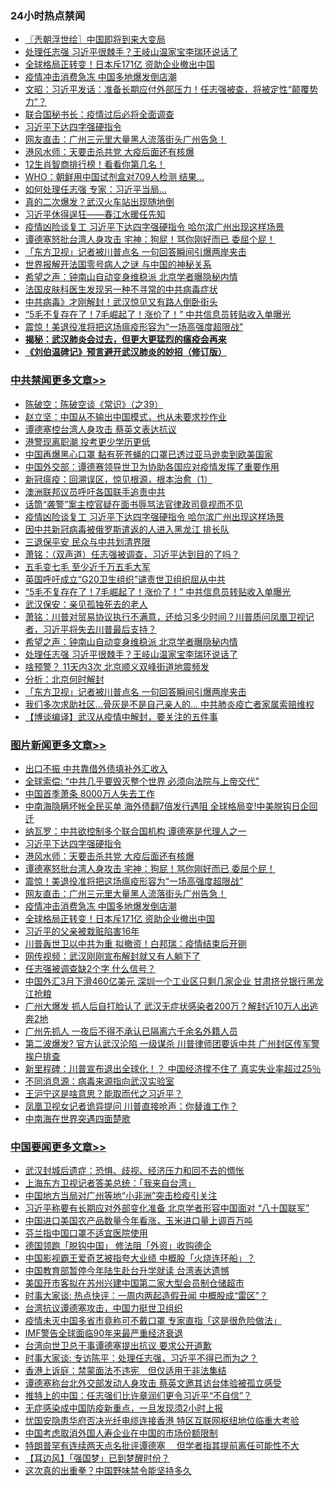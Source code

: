 <div class="catlist">
<h3>24小时热点禁闻</h3>
<ul>
<li><a href="https://github.com/fqnews/bnews/blob/master/ssgc/20200409/1309006.md">〖兲朝浮世绘〗中国即将到来大变局</a></li>
<li><a href="https://github.com/fqnews/bnews/blob/master/cbnews/20200409/1309291.md">处理任志强 习近平很棘手？王岐山温家宝李瑞环说话了</a></li>
<li><a href="https://github.com/fqnews/bnews/blob/master/topimagenews/20200409/1309155.md">全球格局正转变！日本斥171亿 资助企业撤出中国</a></li>
<li><a href="https://github.com/fqnews/bnews/blob/master/topimagenews/20200409/1309157.md">疫情冲击消费急冻 中国多地爆发倒店潮</a></li>
<li><a href="https://github.com/fqnews/bnews/blob/master/cbnews/20200409/1309107.md">文昭：习近平发话：准备长期应付外部压力！任志强被查，将被定性“颠覆势力”？ </a></li>
<li><a href="https://github.com/fqnews/bnews/blob/master/ssgc/20200409/1309000.md">联合国秘书长：疫情过后必将全面调查</a></li>
<li><a href="https://github.com/fqnews/bnews/blob/master/topimagenews/20200409/1309403.md">习近平下达四字强硬指令</a></li>
<li><a href="https://github.com/fqnews/bnews/blob/master/topimagenews/20200409/1309227.md">网友直击：广州三元里大量黑人流落街头广州告急！</a></li>
<li><a href="https://github.com/fqnews/bnews/blob/master/topimagenews/20200409/1309322.md">港风水师：天要击杀共党 大疫后面还有核爆</a></li>
<li><a href="https://github.com/fqnews/bnews/blob/master/funmedia/20200409/1309076.md">12生肖智商排行榜！看看你第几名！</a></li>
<li><a href="https://github.com/fqnews/bnews/blob/master/worldnews/20200409/1309333.md">WHO：朝鲜用中国试剂盒对709人检测 结果…</a></li>
<li><a href="https://github.com/fqnews/bnews/blob/master/cbnews/20200409/1309240.md">如何处理任志强 专家：习近平当局...</a></li>
<li><a href="https://github.com/fqnews/bnews/blob/master/cnnews/20200409/1309314.md">真的二次爆发？武汉火车站出现随地倒</a></li>
<li><a href="https://github.com/fqnews/bnews/blob/master/baitai/20200409/1309117.md">习近平休得逞狂——春江水暖任先知</a></li>
<li><a href="https://github.com/fqnews/bnews/blob/master/cbnews/20200409/1309391.md">疫情凶险谈复工 习近平下达四字强硬指令 哈尔滨广州出现这样场景</a></li>
<li><a href="https://github.com/fqnews/bnews/blob/master/topimagenews/20200409/1309255.md">谭德塞怒批台湾人身攻击 宅神：狗屁！骂你刚好而已 委屈个屁！</a></li>
<li><a href="https://github.com/fqnews/bnews/blob/master/cbnews/20200409/1309285.md">「东方卫视」记者被川普点名 一句回答瞬间引爆两岸夹击</a></li>
<li><a href="https://github.com/fqnews/bnews/blob/master/cbnews/20200409/1309139.md">世界报解开法国零号病人之谜 与中国的神秘关系</a></li>
<li><a href="https://github.com/fqnews/bnews/blob/master/cbnews/20200409/1309297.md">希望之声：钟南山自动变身维稳派 北京学者曝隐秘内情</a></li>
<li><a href="https://github.com/fqnews/bnews/blob/master/cnnews/20200409/1309350.md">法国皮肤科医生发现另一种不寻常的中共病毒症状</a></li>
<li><a href="https://github.com/fqnews/bnews/blob/master/cbnews/20200409/1308996.md">中共病毒》才刚解封！武汉惊见又有路人倒卧街头</a></li>
<li><a href="https://github.com/fqnews/bnews/blob/master/cbnews/20200409/1309300.md">“5毛不复存在了！7毛崛起了！涨价了！” 中共信息员转贴收入单曝光</a></li>
<li><a href="https://github.com/fqnews/bnews/blob/master/topimagenews/20200409/1309239.md">震惊！美退役准将把这场瘟疫形容为“一场高强度超限战”</a></li>
<li><b><a href="https://github.com/fqnews/bnews/blob/master/comments/20200211/1275071.md" target="_blank">揭秘：武汉肺炎会过去，但更大更猛烈的瘟疫会再来</a></b></li>
<li><b><a href="https://github.com/fqnews/bnews/blob/master/comments/20200207/1272816.md" target="_blank">《刘伯温碑记》预言避开武汉肺炎的妙招（修订版）</a></b></li>
</ul>
</div>

<div class="catlist">
<h3><a href="https://github.com/fqnews/bnews/blob/master/cbnews/" target="_blank">中共禁闻</a><span><a href="https://github.com/fqnews/bnews/blob/master/cbnews/" target="_blank" rel="nofollow">更多文章>></a></span></h3>
<ul>
<li><a href="https://github.com/fqnews/bnews/blob/master/cbnews/20200410/1309600.md" target="_blank">陈破空：陈破空谈《常识》（之39）</a></li>
<li><a href="https://github.com/fqnews/bnews/blob/master/cbnews/20200409/1309573.md" target="_blank">赵立坚：中国从不输出中国模式，也从未要求抄作业</a></li>
<li><a href="https://github.com/fqnews/bnews/blob/master/cbnews/20200409/1309553.md" target="_blank">谭德塞控台湾人身攻击 蔡英文表达抗议</a></li>
<li><a href="https://github.com/fqnews/bnews/blob/master/cbnews/20200409/1309538.md" target="_blank">港警现离职潮 投考更少学历更低</a></li>
<li><a href="https://github.com/fqnews/bnews/blob/master/cbnews/20200409/1309520.md" target="_blank">中国再爆黑心口罩 黏有死苍蝇的口罩已透过亚马逊卖到欧美国家</a></li>
<li><a href="https://github.com/fqnews/bnews/blob/master/cbnews/20200409/1309519.md" target="_blank">中国外交部：谭德赛领导世卫为协助各国应对疫情发挥了重要作用</a></li>
<li><a href="https://github.com/fqnews/bnews/blob/master/cbnews/20200409/1309420.md" target="_blank">新冠瘟疫：回溯误区，惊见根源，根本治愈（1）</a></li>
<li><a href="https://github.com/fqnews/bnews/blob/master/cbnews/20200409/1309416.md" target="_blank">澳洲联邦议员呼吁各国联手追责中共</a></li>
<li><a href="https://github.com/fqnews/bnews/blob/master/cbnews/20200409/1309402.md" target="_blank">话筒“袭警”案主控官疑在面书辱骂法官律政司竟视而不见</a></li>
<li><a href="https://github.com/fqnews/bnews/blob/master/cbnews/20200409/1309391.md" target="_blank">疫情凶险谈复工 习近平下达四字强硬指令 哈尔滨广州出现这样场景</a></li>
<li><a href="https://github.com/fqnews/bnews/blob/master/cbnews/20200409/1309386.md" target="_blank">因中共新冠病毒被俄罗斯遣返的人进入黑龙江 排长队</a></li>
<li><a href="https://github.com/fqnews/bnews/blob/master/cbnews/20200409/1309345.md" target="_blank">三退保平安 民众与中共划清界限</a></li>
<li><a href="https://github.com/fqnews/bnews/blob/master/cbnews/20200409/1309338.md" target="_blank">萧铭：（双声道）任志强被调查，习近平达到目的了吗？</a></li>
<li><a href="https://github.com/fqnews/bnews/blob/master/cbnews/20200409/1309318.md" target="_blank">五毛变七毛  至少近千万五毛大军</a></li>
<li><a href="https://github.com/fqnews/bnews/blob/master/cbnews/20200409/1309311.md" target="_blank">英国呼吁成立“G20卫生组织”谴责世卫组织屈从中共</a></li>
<li><a href="https://github.com/fqnews/bnews/blob/master/cbnews/20200409/1309300.md" target="_blank">“5毛不复存在了！7毛崛起了！涨价了！” 中共信息员转贴收入单曝光</a></li>
<li><a href="https://github.com/fqnews/bnews/blob/master/cbnews/20200409/1309299.md" target="_blank">武汉保安：亲见孤独死去的老人</a></li>
<li><a href="https://github.com/fqnews/bnews/blob/master/cbnews/20200409/1309298.md" target="_blank">萧铭：川普对贸易协议执行不满意，还给习多少时间？川普质问凤凰卫视记者，习近平将失去川普最后支持？</a></li>
<li><a href="https://github.com/fqnews/bnews/blob/master/cbnews/20200409/1309297.md" target="_blank">希望之声：钟南山自动变身维稳派 北京学者曝隐秘内情</a></li>
<li><a href="https://github.com/fqnews/bnews/blob/master/cbnews/20200409/1309291.md" target="_blank">处理任志强 习近平很棘手？王岐山温家宝李瑞环说话了</a></li>
<li><a href="https://github.com/fqnews/bnews/blob/master/cbnews/20200409/1309290.md" target="_blank">啥预警？ 11天内3次 北京顺义双峰街道地震频发</a></li>
<li><a href="https://github.com/fqnews/bnews/blob/master/cbnews/20200409/1309287.md" target="_blank">分析：北京何时解封</a></li>
<li><a href="https://github.com/fqnews/bnews/blob/master/cbnews/20200409/1309285.md" target="_blank">「东方卫视」记者被川普点名 一句回答瞬间引爆两岸夹击</a></li>
<li><a href="https://github.com/fqnews/bnews/blob/master/cbnews/20200409/1309284.md" target="_blank">我们多次求助社区…骨灰是不是自己亲人的… 中共肺炎疫亡者家属索赔维权</a></li>
<li><a href="https://github.com/fqnews/bnews/blob/master/cbnews/20200409/1309271.md" target="_blank">【博谈编译】武汉从疫情中解封，要关注的五件事</a></li>

</ul>
</div>
<div class="catlist">
<h3><a href="https://github.com/fqnews/bnews/blob/master/topimagenews/" target="_blank">图片新闻</a><span><a href="https://github.com/fqnews/bnews/blob/master/topimagenews/" target="_blank" rel="nofollow">更多文章>></a></span></h3>
<ul>
<li><a href="https://github.com/fqnews/bnews/blob/master/topimagenews/20200410/1309616.md" target="_blank">出口不振 中共靠借外债填补外汇收入</a></li>
<li><a href="https://github.com/fqnews/bnews/blob/master/topimagenews/20200410/1309606.md" target="_blank">全球索偿: “中共几乎要毁灭整个世界 必须向法院与上帝交代”</a></li>
<li><a href="https://github.com/fqnews/bnews/blob/master/topimagenews/20200409/1309575.md" target="_blank">中国首季萧条 8000万人失去工作</a></li>
<li><a href="https://github.com/fqnews/bnews/blob/master/topimagenews/20200409/1309572.md" target="_blank">中南海隐瞒坏帐全民买单 海外债翻7倍发行遇阻 全球格局变!中美脱钩日企回迁</a></li>
<li><a href="https://github.com/fqnews/bnews/blob/master/topimagenews/20200409/1309540.md" target="_blank">纳瓦罗：中共欲控制多个联合国机构 谭德塞是代理人之一</a></li>
<li><a href="https://github.com/fqnews/bnews/blob/master/topimagenews/20200409/1309403.md" target="_blank">习近平下达四字强硬指令</a></li>
<li><a href="https://github.com/fqnews/bnews/blob/master/topimagenews/20200409/1309322.md" target="_blank">港风水师：天要击杀共党 大疫后面还有核爆</a></li>
<li><a href="https://github.com/fqnews/bnews/blob/master/topimagenews/20200409/1309255.md" target="_blank">谭德塞怒批台湾人身攻击 宅神：狗屁！骂你刚好而已 委屈个屁！</a></li>
<li><a href="https://github.com/fqnews/bnews/blob/master/topimagenews/20200409/1309239.md" target="_blank">震惊！美退役准将把这场瘟疫形容为“一场高强度超限战”</a></li>
<li><a href="https://github.com/fqnews/bnews/blob/master/topimagenews/20200409/1309227.md" target="_blank">网友直击：广州三元里大量黑人流落街头广州告急！</a></li>
<li><a href="https://github.com/fqnews/bnews/blob/master/topimagenews/20200409/1309157.md" target="_blank">疫情冲击消费急冻 中国多地爆发倒店潮</a></li>
<li><a href="https://github.com/fqnews/bnews/blob/master/topimagenews/20200409/1309155.md" target="_blank">全球格局正转变！日本斥171亿 资助企业撤出中国</a></li>
<li><a href="https://github.com/fqnews/bnews/blob/master/topimagenews/20200409/1309154.md" target="_blank">习近平的父亲被栽赃陷害16年</a></li>
<li><a href="https://github.com/fqnews/bnews/blob/master/topimagenews/20200409/1308959.md" target="_blank">川普轰世卫以中共为重 拟撤资！白邦瑞：疫情结束后开铡</a></li>
<li><a href="https://github.com/fqnews/bnews/blob/master/topimagenews/20200408/1308933.md" target="_blank">网传视频：武汉刚刚宣布解封就又有人躺下了</a></li>
<li><a href="https://github.com/fqnews/bnews/blob/master/topimagenews/20200408/1308880.md" target="_blank">任志强被调查缺2个字 什么信号？</a></li>
<li><a href="https://github.com/fqnews/bnews/blob/master/topimagenews/20200408/1308833.md" target="_blank">中国外汇3月下滑460亿美元 深圳一个工业区只剩几家企业 甘肃挤兑银行黑龙江抢粮</a></li>
<li><a href="https://github.com/fqnews/bnews/blob/master/topimagenews/20200408/1308761.md" target="_blank">广州大爆发 抓人后自打脸认了 武汉无症状感染者200万？解封近10万人出逃奔2地</a></li>
<li><a href="https://github.com/fqnews/bnews/blob/master/topimagenews/20200408/1308663.md" target="_blank">广州先抓人 一夜后不得不承认已隔离六千余名外籍人员</a></li>
<li><a href="https://github.com/fqnews/bnews/blob/master/topimagenews/20200407/1308334.md" target="_blank">第二波爆发? 官方认武汉沦陷 一级谋杀 川普律师团要诉中共 广州封区传军警挨户排查</a></li>
<li><a href="https://github.com/fqnews/bnews/blob/master/topimagenews/20200407/1308280.md" target="_blank">新里程碑：川普宣布退出全球化！？ 中国经济撑不住了 真实失业率超过25％</a></li>
<li><a href="https://github.com/fqnews/bnews/blob/master/topimagenews/20200407/1308185.md" target="_blank">不同消息源：病毒来源指向武汉实验室</a></li>
<li><a href="https://github.com/fqnews/bnews/blob/master/topimagenews/20200407/1308171.md" target="_blank">王沪宁这是啥意思？能取而代之习近平？</a></li>
<li><a href="https://github.com/fqnews/bnews/blob/master/topimagenews/20200407/1308137.md" target="_blank">凤凰卫视女记者诡异提问 川普直接呛声：你替谁工作？</a></li>
<li><a href="https://github.com/fqnews/bnews/blob/master/topimagenews/20200407/1308135.md" target="_blank">中南海在世界突遇四面楚歌</a></li>

</ul>
</div>
<div class="catlist">
<h3><a href="https://github.com/fqnews/bnews/blob/master/headline/" target="_blank">中国要闻</a><span><a href="https://github.com/fqnews/bnews/blob/master/headline/" target="_blank" rel="nofollow">更多文章>></a></span></h3>
<ul>
<li><a href="https://github.com/fqnews/bnews/blob/master/headline/20200410/1309621.md" target="_blank">武汉封城后遗症：恐惧、歧视、经济压力和回不去的惆怅</a></li>
<li><a href="https://github.com/fqnews/bnews/blob/master/headline/20200410/1309620.md" target="_blank">上海东方卫视记者答美总统：「我来自台湾」</a></li>
<li><a href="https://github.com/fqnews/bnews/blob/master/headline/20200409/1309583.md" target="_blank">中国地方当局对广州等地“小非洲”突击检疫引关注</a></li>
<li><a href="https://github.com/fqnews/bnews/blob/master/headline/20200409/1309577.md" target="_blank">习近平称要有长期应对外部变化准备 北京学者形容中国面对 “八十国联军”</a></li>
<li><a href="https://github.com/fqnews/bnews/blob/master/headline/20200409/1309566.md" target="_blank">中国进口美国农产品数量今年看涨，玉米进口量上调百万吨</a></li>
<li><a href="https://github.com/fqnews/bnews/blob/master/headline/20200409/1309565.md" target="_blank">芬兰指中国口罩不适宜医院使用</a></li>
<li><a href="https://github.com/fqnews/bnews/blob/master/headline/20200409/1309543.md" target="_blank">德国领跑「脱钩中国」    修法阻「外资」收购德企</a></li>
<li><a href="https://github.com/fqnews/bnews/blob/master/headline/20200409/1309542.md" target="_blank">中国影视霸王爱奇艺被指夸大业绩      中概股「火烧连环船」？</a></li>
<li><a href="https://github.com/fqnews/bnews/blob/master/headline/20200409/1309535.md" target="_blank">中国教育部暂停今年陆生赴台升学就读 台湾表达遗憾</a></li>
<li><a href="https://github.com/fqnews/bnews/blob/master/headline/20200409/1309511.md" target="_blank">美国开市客拟在苏州兴建中国第二家大型会员制仓储超市</a></li>
<li><a href="https://github.com/fqnews/bnews/blob/master/headline/20200409/1309506.md" target="_blank">时事大家谈: 热点快评：一周内两起造假丑闻 中概股成“雷区”？</a></li>
<li><a href="https://github.com/fqnews/bnews/blob/master/headline/20200409/1309505.md" target="_blank">台湾抗议谭德塞攻击，中国力挺世卫组织</a></li>
<li><a href="https://github.com/fqnews/bnews/blob/master/headline/20200409/1309502.md" target="_blank">疫情未灭中国多省市竟称可不戴口罩     专家直指「这是很危险做法」</a></li>
<li><a href="https://github.com/fqnews/bnews/blob/master/headline/20200409/1309492.md" target="_blank">IMF警告全球面临90年来最严重经济衰退</a></li>
<li><a href="https://github.com/fqnews/bnews/blob/master/headline/20200409/1309491.md" target="_blank">台湾向世卫总干事谭德塞提出抗议 要求公开道歉</a></li>
<li><a href="https://github.com/fqnews/bnews/blob/master/headline/20200409/1309474.md" target="_blank">时事大家谈: 专访陈平：处理任志强，习近平不得已而为之？</a></li>
<li><a href="https://github.com/fqnews/bnews/blob/master/headline/20200409/1309473.md" target="_blank">香港上诉庭：禁蒙面法不违宪　但仅适用于非法集结</a></li>
<li><a href="https://github.com/fqnews/bnews/blob/master/headline/20200409/1309472.md" target="_blank">谭德塞称台北外交部发动人身攻击     蔡英文邀其访台体验被孤立感受</a></li>
<li><a href="https://github.com/fqnews/bnews/blob/master/headline/20200409/1309455.md" target="_blank">推特上的中国：任志强们比许章润们更令习近平“不自信”？</a></li>
<li><a href="https://github.com/fqnews/bnews/blob/master/headline/20200409/1309454.md" target="_blank">无症感染成中国防疫新重点，一旦发现须2小时上报</a></li>
<li><a href="https://github.com/fqnews/bnews/blob/master/headline/20200409/1309453.md" target="_blank">忧国安隐患华府否决光纤电缆连接香港     特区互联网枢纽地位临重大考验</a></li>
<li><a href="https://github.com/fqnews/bnews/blob/master/headline/20200409/1309428.md" target="_blank">中国考虑取消外国人寿企业在中国的市场份额限制</a></li>
<li><a href="https://github.com/fqnews/bnews/blob/master/headline/20200409/1309426.md" target="_blank">特朗普罕有连续两天点名批评谭德塞　  但学者指其提前离任可能性不大</a></li>
<li><a href="https://github.com/fqnews/bnews/blob/master/headline/20200409/1309425.md" target="_blank">【耳边风】「强国梦」已到梦醒时份？</a></li>
<li><a href="https://github.com/fqnews/bnews/blob/master/headline/20200409/1309351.md" target="_blank">这次真的出重拳？中国野味禁令能坚持多久</a></li>

</ul>
</div>